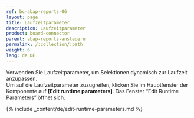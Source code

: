 ```yaml
---
ref: bc-abap-reports-06
layout: page
title: Laufzeitparameter
description: Laufzeitparameter
product: board-connector
parent: abap-reports-ansteuern
permalink: /:collection/:path
weight: 6
lang: de_DE
---
```


Verwenden Sie Laufzeitparameter, um Selektionen dynamisch zur Laufzeit anzupassen.<br>
Um auf die Laufzeitparameter zuzugreifen, klicken Sie im Hauptfenster der Komponente auf **[Edit runtime parameters]**.
Das Fenster “Edit Runtime Parameters” öffnet sich.

{% include _content/de/edit-runtime-parameters.md %}
